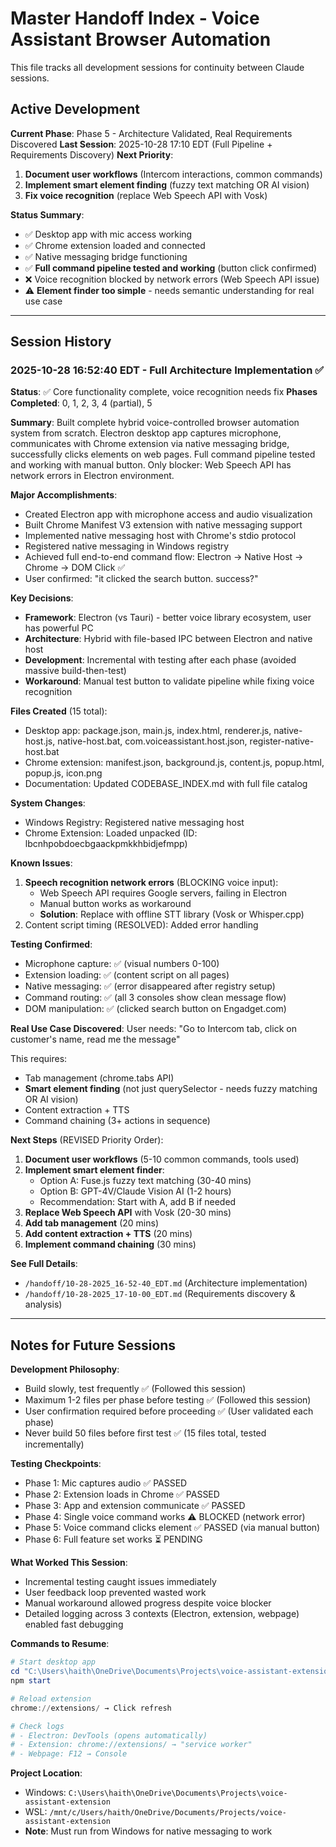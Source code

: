 # Master Handoff Index - Voice Assistant Browser Automation

This file tracks all development sessions for continuity between Claude sessions.

## Active Development

**Current Phase**: Phase 5 - Architecture Validated, Real Requirements Discovered
**Last Session**: 2025-10-28 17:10 EDT (Full Pipeline + Requirements Discovery)
**Next Priority**:
1. **Document user workflows** (Intercom interactions, common commands)
2. **Implement smart element finding** (fuzzy text matching OR AI vision)
3. **Fix voice recognition** (replace Web Speech API with Vosk)

**Status Summary**:
- ✅ Desktop app with mic access working
- ✅ Chrome extension loaded and connected
- ✅ Native messaging bridge functioning
- ✅ **Full command pipeline tested and working** (button click confirmed)
- ❌ Voice recognition blocked by network errors (Web Speech API issue)
- ⚠️ **Element finder too simple** - needs semantic understanding for real use case

---

## Session History

### 2025-10-28 16:52:40 EDT - Full Architecture Implementation ✅
**Status**: ✅ Core functionality complete, voice recognition needs fix
**Phases Completed**: 0, 1, 2, 3, 4 (partial), 5

**Summary**:
Built complete hybrid voice-controlled browser automation system from scratch. Electron desktop app captures microphone, communicates with Chrome extension via native messaging bridge, successfully clicks elements on web pages. Full command pipeline tested and working with manual button. Only blocker: Web Speech API has network errors in Electron environment.

**Major Accomplishments**:
- Created Electron app with microphone access and audio visualization
- Built Chrome Manifest V3 extension with native messaging support
- Implemented native messaging host with Chrome's stdio protocol
- Registered native messaging in Windows registry
- Achieved full end-to-end command flow: Electron → Native Host → Chrome → DOM Click ✅
- User confirmed: "it clicked the search button. success?"

**Key Decisions**:
- **Framework**: Electron (vs Tauri) - better voice library ecosystem, user has powerful PC
- **Architecture**: Hybrid with file-based IPC between Electron and native host
- **Development**: Incremental with testing after each phase (avoided massive build-then-test)
- **Workaround**: Manual test button to validate pipeline while fixing voice recognition

**Files Created** (15 total):
- Desktop app: package.json, main.js, index.html, renderer.js, native-host.js, native-host.bat, com.voiceassistant.host.json, register-native-host.bat
- Chrome extension: manifest.json, background.js, content.js, popup.html, popup.js, icon.png
- Documentation: Updated CODEBASE_INDEX.md with full file catalog

**System Changes**:
- Windows Registry: Registered native messaging host
- Chrome Extension: Loaded unpacked (ID: lbcnhpobdoecbgaackpmkkhbidjefmpp)

**Known Issues**:
1. **Speech recognition network errors** (BLOCKING voice input):
   - Web Speech API requires Google servers, failing in Electron
   - Manual button works as workaround
   - **Solution**: Replace with offline STT library (Vosk or Whisper.cpp)
2. Content script timing (RESOLVED): Added error handling

**Testing Confirmed**:
- Microphone capture: ✅ (visual numbers 0-100)
- Extension loading: ✅ (content script on all pages)
- Native messaging: ✅ (error disappeared after registry setup)
- Command routing: ✅ (all 3 consoles show clean message flow)
- DOM manipulation: ✅ (clicked search button on Engadget.com)

**Real Use Case Discovered**:
User needs: "Go to Intercom tab, click on customer's name, read me the message"

This requires:
- Tab management (chrome.tabs API)
- **Smart element finding** (not just querySelector - needs fuzzy matching OR AI vision)
- Content extraction + TTS
- Command chaining (3+ actions in sequence)

**Next Steps** (REVISED Priority Order):
1. **Document user workflows** (5-10 common commands, tools used)
2. **Implement smart element finder**:
   - Option A: Fuse.js fuzzy text matching (30-40 mins)
   - Option B: GPT-4V/Claude Vision AI (1-2 hours)
   - Recommendation: Start with A, add B if needed
3. **Replace Web Speech API** with Vosk (20-30 mins)
4. **Add tab management** (20 mins)
5. **Add content extraction + TTS** (20 mins)
6. **Implement command chaining** (30 mins)

**See Full Details**:
- `/handoff/10-28-2025_16-52-40_EDT.md` (Architecture implementation)
- `/handoff/10-28-2025_17-10-00_EDT.md` (Requirements discovery & analysis)

---

## Notes for Future Sessions

**Development Philosophy**:
- Build slowly, test frequently ✅ (Followed this session)
- Maximum 1-2 files per phase before testing ✅ (Followed this session)
- User confirmation required before proceeding ✅ (User validated each phase)
- Never build 50 files before first test ✅ (15 files total, tested incrementally)

**Testing Checkpoints**:
- Phase 1: Mic captures audio ✅ PASSED
- Phase 2: Extension loads in Chrome ✅ PASSED
- Phase 3: App and extension communicate ✅ PASSED
- Phase 4: Single voice command works ⚠️ BLOCKED (network error)
- Phase 5: Voice command clicks element ✅ PASSED (via manual button)
- Phase 6: Full feature set works ⏳ PENDING

**What Worked This Session**:
- Incremental testing caught issues immediately
- User feedback loop prevented wasted work
- Manual workaround allowed progress despite voice blocker
- Detailed logging across 3 contexts (Electron, extension, webpage) enabled fast debugging

**Commands to Resume**:
```powershell
# Start desktop app
cd "C:\Users\haith\OneDrive\Documents\Projects\voice-assistant-extension\app"
npm start

# Reload extension
chrome://extensions/ → Click refresh

# Check logs
# - Electron: DevTools (opens automatically)
# - Extension: chrome://extensions/ → "service worker"
# - Webpage: F12 → Console
```

**Project Location**:
- Windows: `C:\Users\haith\OneDrive\Documents\Projects\voice-assistant-extension`
- WSL: `/mnt/c/Users/haith/OneDrive/Documents/Projects/voice-assistant-extension`
- **Note**: Must run from Windows for native messaging to work
